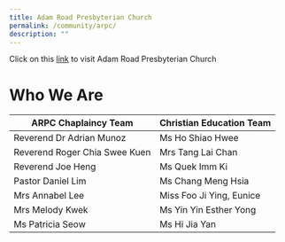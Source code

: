 ```yaml
---
title: Adam Road Presbyterian Church
permalink: /community/arpc/
description: ""
---
```

Click on this [link](https://arpc.sg/) to visit Adam Road Presbyterian Church

# Who We Are


| ARPC Chaplaincy Team | Christian Education Team | 
| -------- | -------- | 
|Reverend Dr Adrian Munoz| Ms Ho Shiao Hwee    | 
|Reverend Roger Chia Swee Kuen| Mrs Tang Lai Chan|
|Reverend Joe Heng| Ms Quek Imm Ki    | 
|Pastor Daniel Lim| Ms Chang Meng Hsia|
|Mrs Annabel Lee| Miss Foo Ji Ying, Eunice    | 
|Mrs Melody Kwek| Ms Yin Yin Esther Yong|
|Ms Patricia Seow| Ms Hi Jia Yan   | 



